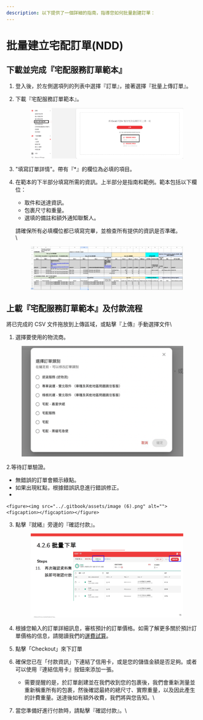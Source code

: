 ```yaml
---
description: 以下提供了一個詳細的指南，指導您如何批量創建訂單：
---
```


# 批量建立宅配訂單(NDD)

## 下載並完成『宅配服務訂單範本』

1. 登入後，於左側選項列的列表中選擇『訂單』，接著選擇『批量上傳訂單』。
2.  下載『宅配服務訂單範本』。

    <figure><img src="../.gitbook/assets/截圖 2024-07-16 下午5.03.46.png" alt=""><figcaption></figcaption></figure>
3. "填寫訂單詳情"。帶有『\*』的欄位為必填的項目。
4.  在範本的下半部分填寫所需的資訊。上半部分是指南和範例。範本包括以下欄位：

    * 取件和送達資訊。
    * 包裹尺寸和重量。
    * 選填的備註和額外通知聯繫人。

    請確保所有必填欄位都已填寫完畢，並檢查所有提供的資訊是否準確。\
    \


    <figure><img src="../.gitbook/assets/截圖 2024-07-16 下午5.16.01.png" alt=""><figcaption></figcaption></figure>

## 上載『宅配服務訂單範本』及付款流程

將已完成的 CSV 文件拖放到上傳區域，或點擊『上傳』手動選擇文件\


1. 選擇要使用的物流商。

<figure><img src="../.gitbook/assets/image (4).png" alt=""><figcaption></figcaption></figure>

2.等待訂單驗證。

* 無錯誤的訂單會顯示綠點。
* 如果出現紅點，根據錯誤訊息進行錯誤修正。
*

    <figure><img src="../.gitbook/assets/image (6).png" alt=""><figcaption></figcaption></figure>

3.  點擊『就緒』旁邊的『確認付款』。

    <figure><img src="../.gitbook/assets/image (10).png" alt=""><figcaption></figcaption></figure>
4. 根據您輸入的訂單詳細訊息，審核預計的訂單價格。如需了解更多關於預計訂單價格的信息，請閱讀我們的[運費試算](../yun-fei-shi-suan-quote.md)。
5. 點擊「Checkout」來下訂單
6. 確保您已在「付款資訊」下連結了信用卡，或是您的儲值金額是否足夠。或者可以使用『連結信用卡』按鈕來添加一張。
   * 需要提醒的是，於訂單創建並在我們收到您的包裹後，我們會重新測量並重新稱重所有的包裹，然後確認最終的總尺寸、實際重量，以及因此產生的計費重量。送達後如有額外收費，我們將與您告知。\

7. 當您準備好進行付款時，請點擊『確認付款』。\
